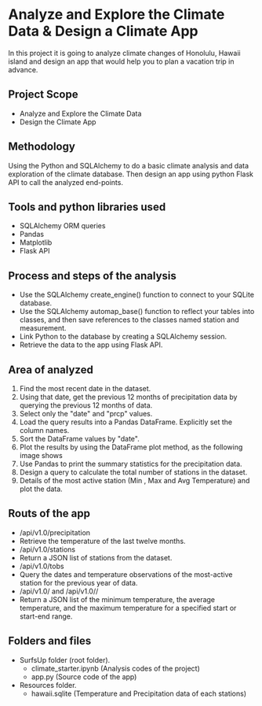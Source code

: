 # Analyze and Explore the Climate Data & Design a Climate App
In this project it is going to analyze climate changes of Honolulu, Hawaii island 
and design an app that would help you to plan a vacation trip in advance. 
## Project Scope
- Analyze and Explore the Climate Data
- Design the Climate App


## Methodology 
Using the Python and SQLAlchemy to do a basic climate analysis and data exploration of the climate database.
Then design an app using python Flask API to call the analyzed end-points.

## Tools and python libraries used
- SQLAlchemy ORM queries
- Pandas
- Matplotlib
- Flask API

## Process and steps of the analysis 
- Use the SQLAlchemy create_engine() function to connect to your SQLite database.
- Use the SQLAlchemy automap_base() function to reflect your tables into classes, and then save references to the classes named station and measurement.
- Link Python to the database by creating a SQLAlchemy session.
- Retrieve the data to the app using Flask API.

## Area of analyzed
1.	Find the most recent date in the dataset.
2.	Using that date, get the previous 12 months of precipitation data by querying the previous 12 months of data.
3.	Select only the "date" and "prcp" values.
4.	Load the query results into a Pandas DataFrame. Explicitly set the column names.
5.	Sort the DataFrame values by "date".
6.	Plot the results by using the DataFrame plot method, as the following image shows
7.	Use Pandas to print the summary statistics for the precipitation data.
8.	Design a query to calculate the total number of stations in the dataset.
9.	Details of the most active station (Min , Max and Avg Temperature) and plot the data.

## Routs of the app
- /api/v1.0/precipitation
 - Retrieve the temperature of the last twelve months.
- /api/v1.0/stations
 - Return a JSON list of stations from the dataset.
- /api/v1.0/tobs
 - Query the dates and temperature observations of the most-active station for the previous year of data.
- /api/v1.0/<start> and /api/v1.0/<start>/<end>
 - Return a JSON list of the minimum temperature, the average temperature, and the maximum temperature for a specified start or start-end range.

## Folders and files
- SurfsUp folder (root folder).
  - climate_starter.ipynb (Analysis codes of the project)
  - app.py (Source code of the app)
- Resources folder. 
  - hawaii.sqlite (Temperature and Precipitation data of each stations)


